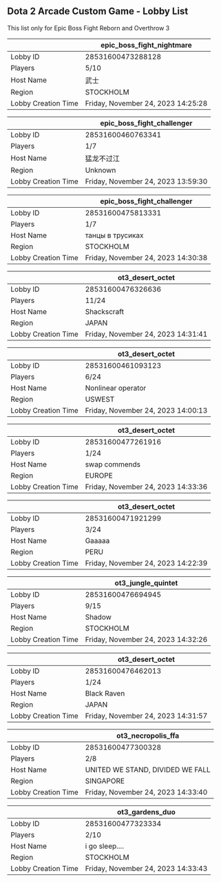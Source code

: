 ## Dota 2 Arcade Custom Game - Lobby List

This list only for Epic Boss Fight Reborn and Overthrow 3

|  | epic_boss_fight_nightmare |
| ------ | ------ |
| Lobby ID | 28531600473288128 |
| Players | 5/10 |
| Host Name | 武士 |
| Region | STOCKHOLM |
| Lobby Creation Time | Friday, November 24, 2023 14:25:28 |


|  | epic_boss_fight_challenger |
| ------ | ------ |
| Lobby ID | 28531600460763341 |
| Players | 1/7 |
| Host Name | 猛龙不过江 |
| Region | Unknown |
| Lobby Creation Time | Friday, November 24, 2023 13:59:30 |


|  | epic_boss_fight_challenger |
| ------ | ------ |
| Lobby ID | 28531600475813331 |
| Players | 1/7 |
| Host Name | танцы в трусиках |
| Region | STOCKHOLM |
| Lobby Creation Time | Friday, November 24, 2023 14:30:38 |


|  | ot3_desert_octet |
| ------ | ------ |
| Lobby ID | 28531600476326636 |
| Players | 11/24 |
| Host Name | Shackscraft |
| Region | JAPAN |
| Lobby Creation Time | Friday, November 24, 2023 14:31:41 |


|  | ot3_desert_octet |
| ------ | ------ |
| Lobby ID | 28531600461093123 |
| Players | 6/24 |
| Host Name | Nonlinear operator |
| Region | USWEST |
| Lobby Creation Time | Friday, November 24, 2023 14:00:13 |


|  | ot3_desert_octet |
| ------ | ------ |
| Lobby ID | 28531600477261916 |
| Players | 1/24 |
| Host Name | swap commends |
| Region | EUROPE |
| Lobby Creation Time | Friday, November 24, 2023 14:33:36 |


|  | ot3_desert_octet |
| ------ | ------ |
| Lobby ID | 28531600471921299 |
| Players | 3/24 |
| Host Name | Gaaaaa |
| Region | PERU |
| Lobby Creation Time | Friday, November 24, 2023 14:22:39 |


|  | ot3_jungle_quintet |
| ------ | ------ |
| Lobby ID | 28531600476694945 |
| Players | 9/15 |
| Host Name | Shadow |
| Region | STOCKHOLM |
| Lobby Creation Time | Friday, November 24, 2023 14:32:26 |


|  | ot3_desert_octet |
| ------ | ------ |
| Lobby ID | 28531600476462013 |
| Players | 1/24 |
| Host Name | Black Raven |
| Region | JAPAN |
| Lobby Creation Time | Friday, November 24, 2023 14:31:57 |


|  | ot3_necropolis_ffa |
| ------ | ------ |
| Lobby ID | 28531600477300328 |
| Players | 2/8 |
| Host Name | UNITED WE STAND, DIVIDED WE FALL |
| Region | SINGAPORE |
| Lobby Creation Time | Friday, November 24, 2023 14:33:40 |


|  | ot3_gardens_duo |
| ------ | ------ |
| Lobby ID | 28531600477323334 |
| Players | 2/10 |
| Host Name | i go sleep.... |
| Region | STOCKHOLM |
| Lobby Creation Time | Friday, November 24, 2023 14:33:43 |


